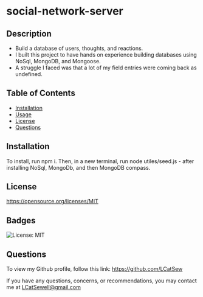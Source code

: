 # social-network-server

## Description
    
- Build a database of users, thoughts, and reactions.
- I built this project to have hands on experience building databases using NoSql, MongoDB, and Mongoose.
- A struggle I faced was that a lot of my field entries were coming back as undefined. 

## Table of Contents

- [Installation](#installation)
- [Usage](#usage)
- [License](#license)
- [Questions](#questions)


## Installation

To install, run npm i. Then, in a new terminal, run node utiles/seed.js - after installing NoSql, MongoDb, and then MongoDB compass.


## License

https://opensource.org/licenses/MIT

## Badges

![License: MIT](https://img.shields.io/badge/MIT-yellow.svg)


## Questions 

To view my Github profile, follow this link: https://github.com/LCatSew

If you have any questions, concerns, or recommendations, you may contact me at LCatSewell@gmail.com  


